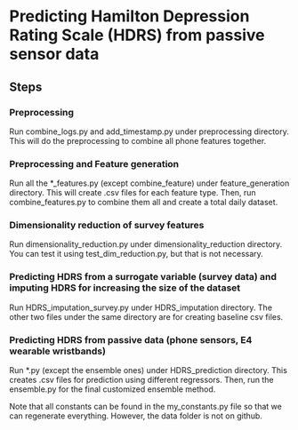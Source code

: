 # Predicting Hamilton Depression Rating Scale (HDRS) from passive sensor data

## Steps
### Preprocessing
Run combine_logs.py and add_timestamp.py under preprocessing directory. This will do the preprocessing to combine all phone features together.
### Preprocessing and Feature generation
Run all the *_features.py (except combine_feature) under feature_generation directory. This will create .csv files for each feature type. Then, run combine_features.py to combine them all and create a total daily dataset.
### Dimensionality reduction of survey features
Run dimensionality_reduction.py under dimensionality_reduction directory. You can test it using test_dim_reduction.py, but that is not necessary.
### Predicting HDRS from a surrogate variable (survey data) and imputing HDRS for increasing the size of the dataset
Run HDRS_imputation_survey.py under HDRS_imputation directory. The other two files under the same directory are for creating baseline csv files. 
### Predicting HDRS from passive data (phone sensors, E4 wearable wristbands)
Run *.py (except the ensemble ones) under HDRS_prediction directory. This creates .csv files for prediction using different regressors. Then, run the ensemble.py for the final customized ensemble method.

Note that all constants can be found in the my_constants.py file so that we can regenerate everything. However, the data folder is not on github.
